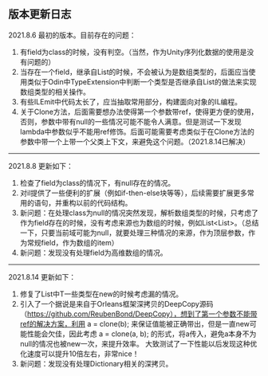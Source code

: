 版本更新日志
-------------------------------------------------------------------------
2021.8.6
最初的版本。目前存在的问题：
1. 有field为class的时候，没有判空。（当然，作为Unity序列化数据的使用是没有问题的）
2. 当存在一个field，继承自List<T>的时候，不会被认为是数组类型的，后面应当使用类似于Odin中TypeExtension中判断一个类型是否继承自List<T>的做法来实现数组类型的相关操作。
3. 有些ILEmit中代码太长了，应当抽取常用部分，构建面向对象的IL编程。
4. 关于Clone方法，后面需要想办法使得第一个参数带ref，使得更方便的使用，否则，参数中带有null的一些情况可能不能令人满意。但是测试一下发现lambda中参数似乎不能用ref修饰。后面可能需要考虑类似于在Clone方法的参数中带一个上带一个父类上下文，来避免这个问题。（2021.8.14已解决）
-------------------------------------------------------------------------
2021.8.8
更新如下：
1. 检查了field为class的情况下，有null存在的情况。
2. 对il提供了一些便利的扩展（例如if-then-else块等等），后续需要扩展更多常用的语句，并重构以前的代码结构。
3. 新问题：在处理class为null的情况突然发现，解析数组类型的时候，只考虑了作为field存在的时候，没有考虑来源也为数组的时候，例如List<List<T>>。（总结一下，只要当前域可能为null，就要处理三种情况的来源，作为顶层参数，作为常规field，作为数组的item）
4. 新问题：发现没有处理field为高维数组的情况。
-------------------------------------------------------------------------
2021.8.14
更新如下：
1. 修复了List<T>中T一些类型在new的时候考虑漏的情况。
2. 引入了一个据说是来自于Orleans框架深拷贝的DeepCopy源码（https://github.com/ReubenBond/DeepCopy），想到了第一个参数不能带ref的解决方案，利用 a = clone(b); 来保证值能被正确带出，但是一直new可能性能会欠佳，因此考虑 a = clone(a, b); 的形式，将a传入，避免a本身不为null的情况也被new一次，来提升效率。 大致测试了一下性能以后发现这种优化速度可以提升10倍左右，非常nice！
3. 新问题：发现没有处理Dictionary相关的深拷贝。
